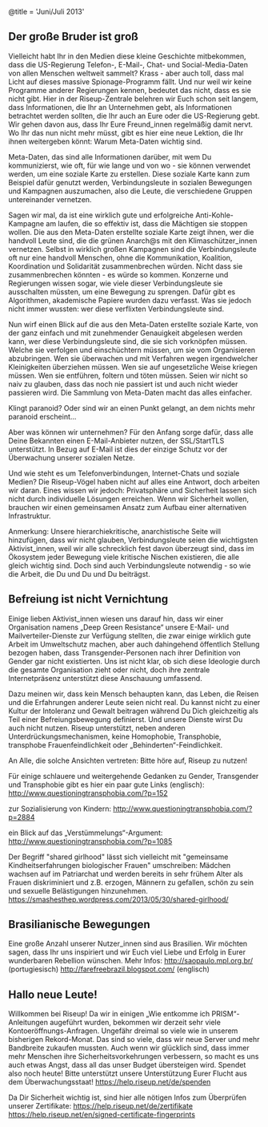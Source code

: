 @title = 'Juni/Juli 2013'


## Der große Bruder ist groß

Vielleicht habt Ihr in den Medien diese kleine Geschichte mitbekommen, dass die US-Regierung Telefon-, E-Mail-, Chat- und Social-Media-Daten von allen Menschen weltweit sammelt? Krass - aber auch toll, dass mal Licht auf dieses massive Spionage-Programm fällt. Und nur weil wir keine Programme anderer Regierungen kennen, bedeutet das nicht, dass es sie nicht gibt. Hier in der Riseup-Zentrale belehren wir Euch schon seit langem, dass Informationen, die Ihr an Unternehmen gebt, als Informationen betrachtet werden sollten, die Ihr auch an Eure oder die US-Regierung gebt. Wir gehen davon aus, dass Ihr Eure Freund_innen regelmäßig damit nervt. Wo Ihr das nun nicht mehr müsst, gibt es hier eine neue Lektion, die Ihr ihnen weitergeben könnt: Warum Meta-Daten wichtig sind.

Meta-Daten, das sind alle Informationen darüber, mit wem Du kommunizierst, wie oft, für wie lange und von wo - sie können verwendet werden, um eine soziale Karte zu erstellen. Diese soziale Karte kann zum Beispiel dafür genutzt werden, Verbindungsleute in sozialen Bewegungen und Kampagnen auszumachen, also die Leute, die verschiedene Gruppen untereinander vernetzen.

Sagen wir mal, da ist eine wirklich gute und erfolgreiche Anti-Kohle-Kampagne am laufen, die so effektiv ist, dass die Mächtigen sie stoppen wollen. Die aus den Meta-Daten erstellte soziale Karte zeigt ihnen, wer die handvoll Leute sind, die die grünen Anarch@s mit den Klimaschützer_innen vernetzen. Selbst in wirklich großen Kampagnen sind die Verbindungsleute oft nur eine handvoll Menschen, ohne die Kommunikation, Koalition, Koordination und Solidarität zusammenbrechen würden. Nicht dass sie zusammenbrechen könnten - es würde so kommen. Konzerne und Regierungen wissen sogar, wie viele dieser Verbindungsleute sie ausschalten müssten, um eine Bewegung zu sprengen. Dafür gibt es Algorithmen, akademische Papiere wurden dazu verfasst. Was sie jedoch nicht immer wussten: wer diese verflixten Verbindungsleute sind.

Nun wirf einen Blick auf die aus den Meta-Daten erstellte soziale Karte, von der ganz einfach und mit zunehmender Genauigkeit abgelesen werden kann, wer diese Verbindungsleute sind, die sie sich vorknöpfen müssen. Welche sie verfolgen und einschüchtern müssen, um sie vom Organisieren abzubringen. Wen sie überwachen und mit Verfahren wegen irgendwelcher Kleinigkeiten überziehen müssen. Wen sie auf ungesetzliche Weise kriegen müssen. Wen sie entführen, foltern und töten müssen. Seien wir nicht so naiv zu glauben, dass das noch nie passiert ist und auch nicht wieder passieren wird. Die Sammlung von Meta-Daten macht das alles einfacher.

Klingt paranoid? Oder sind wir an einen Punkt gelangt, an dem nichts mehr paranoid erscheint...

Aber was können wir unternehmen? Für den Anfang sorge dafür, dass alle Deine Bekannten einen E-Mail-Anbieter nutzen, der SSL/StartTLS unterstützt. In Bezug auf E-Mail ist dies der einzige Schutz vor der Überwachung unserer sozialen Netze.

Und wie steht es um Telefonverbindungen, Internet-Chats und soziale Medien? Die Riseup-Vögel haben nicht auf alles eine Antwort, doch arbeiten wir daran. Eines wissen wir jedoch: Privatsphäre und Sicherheit lassen sich nicht durch individuelle Lösungen erreichen. Wenn wir Sicherheit wollen, brauchen wir einen gemeinsamen Ansatz zum Aufbau einer alternativen Infrastruktur.

Anmerkung: Unsere hierarchiekritische, anarchistische Seite will hinzufügen, dass wir nicht glauben, Verbindungsleute seien die wichtigsten Aktivist_innen, weil wir alle schrecklich fest davon überzeugt sind, dass im Ökosystem jeder Bewegung viele kritische Nischen existieren, die alle gleich wichtig sind. Doch sind auch Verbindungsleute notwendig - so wie die Arbeit, die Du und Du und Du beiträgst.


## Befreiung ist nicht Vernichtung

Einige lieben Aktivist_innen wiesen uns darauf hin, dass wir einer Organisation namens „Deep Green Resistance“ unsere E-Mail- und Mailverteiler-Dienste zur Verfügung stellten, die zwar einige wirklich gute Arbeit im Umweltschutz machen, aber auch dahingehend öffentlich Stellung bezogen haben, dass Transgender-Personen nach ihrer Definition von Gender gar nicht existierten. Uns ist nicht klar, ob sich diese Ideologie durch die gesamte Organisation zieht oder nicht, doch ihre zentrale Internetpräsenz unterstützt diese Anschauung umfassend.

Dazu meinen wir, dass kein Mensch behaupten kann, das Leben, die Reisen und die Erfahrungen anderer Leute seien nicht real. Du kannst nicht zu einer Kultur der Intoleranz und Gewalt beitragen während Du Dich gleichzeitig als Teil einer Befreiungsbewegung definierst. Und unsere Dienste wirst Du auch nicht nutzen. Riseup unterstützt, neben anderen Unterdrückungsmechanismen, keine Homophobie, Transphobie, transphobe Frauenfeindlichkeit oder „Behinderten“-Feindlichkeit.

An Alle, die solche Ansichten vertreten: Bitte höre auf, Riseup zu nutzen!

Für einige schlauere und weitergehende Gedanken zu Gender, Transgender und Transphobie gibt es hier ein paar gute Links (englisch):
http://www.questioningtransphobia.com/?p=152

zur Sozialisierung von Kindern:
http://www.questioningtransphobia.com/?p=2884

ein Blick auf das „Verstümmelungs“-Argument:
http://www.questioningtransphobia.com/?p=1085

Der Begriff "shared girlhood" lässt sich vielleicht mit "gemeinsame Kindheitserfahrungen biologischer Frauen" umschreiben: Mädchen wachsen auf im Patriarchat und werden bereits in sehr frühem Alter als Frauen diskriminiert und z.B. erzogen, Männern zu gefallen, schön zu sein und sexuelle Belästigungen hinzunehmen.
https://smashesthep.wordpress.com/2013/05/30/shared-girlhood/


## Brasilianische Bewegungen

Eine große Anzahl unserer Nutzer_innen sind aus Brasilien. Wir möchten sagen, dass Ihr uns inspiriert und wir Euch viel Liebe und Erfolg in Eurer wunderbaren Rebellion wünschen.
Mehr Infos:
http://saopaulo.mpl.org.br/ (portugiesisch)
http://farefreebrazil.blogspot.com/ (englisch)


## Hallo neue Leute!

Willkommen bei Riseup! Da wir in einigen „Wie entkomme ich PRISM“-Anleitungen augeführt wurden, bekommen wir derzeit sehr viele Kontoeröffnungs-Anfragen. Ungefähr dreimal so viele wie in unserem bisherigen Rekord-Monat. Das sind so viele, dass wir neue Server und mehr Bandbreite zukaufen mussten. Auch wenn wir glücklich sind, dass immer mehr Menschen ihre Sicherheitsvorkehrungen verbessern, so macht es uns auch etwas Angst, dass all das unser Budget übersteigen wird. Spendet also noch heute! Bitte unterstützt unsere Unterstützung Eurer Flucht aus dem Überwachungsstaat! 
https://help.riseup.net/de/spenden

Da Dir Sicherheit wichtig ist, sind hier alle nötigen Infos zum  Überprüfen unserer Zertifikate:
https://help.riseup.net/de/zertifikate
https://help.riseup.net/en/signed-certificate-fingerprints
